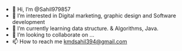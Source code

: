 - 👋 Hi, I’m @Sahil979857
- 👀 I’m interested in Digital marketing, graphic design and
Software development
- 🌱 I’m currently learning data structure. & 
Algorithms, Java.
- 💞️ I’m looking to collaborate on ...
- 📫 How to reach me kmdsahil394@gmail.com

<!---
Sahil979857/Sahil979857 is a ✨ special ✨ repository because its `README.md` (this file) appears on your GitHub profile.
You can click the Preview link to take a look at your changes.
--->

